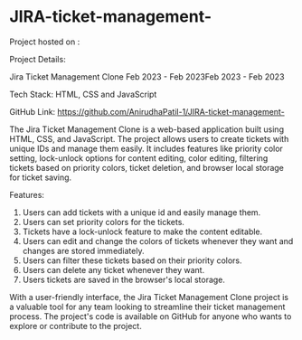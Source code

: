 # JIRA-ticket-management-

Project hosted on :

Project Details:

Jira Ticket Management Clone
Feb 2023 - Feb 2023Feb 2023 - Feb 2023

Tech Stack: HTML, CSS and JavaScript

GitHub Link: https://github.com/AnirudhaPatil-1/JIRA-ticket-management-

The Jira Ticket Management Clone is a web-based application built using HTML, CSS, and JavaScript. The project allows users to create tickets with unique IDs and manage them easily. It includes features like priority color setting, lock-unlock options for content editing, color editing, filtering tickets based on priority colors, ticket deletion, and browser local storage for ticket saving.

Features:
1. Users can add tickets with a unique id and easily manage them.
2. Users can set priority colors for the tickets.
3. Tickets have a lock-unlock feature to make the content editable.
4. Users can edit and change the colors of tickets whenever they want and 
 changes are stored immediately.
5. Users can filter these tickets based on their priority colors.
6. Users can delete any ticket whenever they want.
7. Users tickets are saved in the browser's local storage.

With a user-friendly interface, the Jira Ticket Management Clone project is a valuable tool for any team looking to streamline their ticket management process. The project's code is available on GitHub for anyone who wants to explore or contribute to the project.
